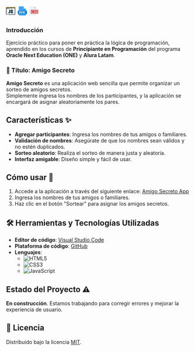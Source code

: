 # <img src="assets/js.png" width="25" alt="Logo de JavaScript"> <img src="assets/html2.png" width="25" alt="Logo de HTML"> <img src="assets/css.png" width="25" alt="Logo de CSS"> 

### Introducción
Ejercicio práctico para poner en práctica la lógica de programación, aprendido en los cursos de **Principiante en Programación** del programa **Oracle Next Education (ONE)** y **Alura Latam**.

### :memo: Título: **Amigo Secreto** 

**Amigo Secreto** es una aplicación web sencilla que permite organizar un sorteo de amigos secretos.  
Simplemente ingresa los nombres de los participantes, y la aplicación se encargará de asignar aleatoriamente los pares.

## Características ✨

- **Agregar participantes**: Ingresa los nombres de tus amigos o familiares.
- **Validación de nombres**: Asegúrate de que los nombres sean válidos y no estén duplicados.
- **Sorteo aleatorio**: Realiza el sorteo de manera justa y aleatoria.
- **Interfaz amigable**: Diseño simple y fácil de usar.

## Cómo usar 🚀

1. Accede a la aplicación a través del siguiente enlace: [Amigo Secreto App](https://rrojask.github.io/amigo-secreto/)
2. Ingresa los nombres de tus amigos o familiares.
3. Haz clic en el botón "Sortear" para asignar los amigos secretos.

## :hammer_and_wrench: Herramientas y Tecnologías Utilizadas

- **Editor de código**: [Visual Studio Code](https://code.visualstudio.com/)
- **Plataforma de código**: [GitHub](https://github.com/)
- **Lenguajes**:
  - ![HTML5](https://img.shields.io/badge/HTML5-E34F26?logo=html5&logoColor=white&style=for-the-badge)
  - ![CSS3](https://img.shields.io/badge/CSS3-1572B6?logo=css3&logoColor=white&style=for-the-badge)
  - ![JavaScript](https://img.shields.io/badge/JavaScript-F7DF1E?logo=javascript&logoColor=black&style=for-the-badge)

## Estado del Proyecto ⚠️
**En construcción**. Estamos trabajando para corregir errores y mejorar la experiencia de usuario.

## :memo: Licencia

Distribuido bajo la licencia [MIT](https://opensource.org/licenses/MIT).


